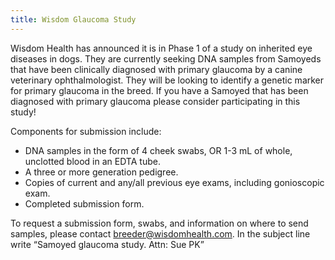 ```yaml
---
title: Wisdom Glaucoma Study
---
```

Wisdom Health has announced it is in Phase 1 of a study on inherited eye diseases in dogs.  They are currently seeking DNA samples from Samoyeds that have been clinically diagnosed with primary glaucoma by a canine veterinary ophthalmologist.  They will be looking to identify a genetic marker for primary glaucoma in the breed.  If you have a Samoyed that has been diagnosed with primary glaucoma please consider participating in this study!

Components for submission include:

* DNA samples in the form of 4 cheek swabs, OR 1-3 mL of whole, unclotted blood in an EDTA tube.
* A three or more generation pedigree.
* Copies of current and any/all previous eye exams, including gonioscopic exam.
* Completed submission form.

To request a submission form, swabs, and information on where to send samples, please contact breeder@wisdomhealth.com. In the subject line write “Samoyed glaucoma study. Attn: Sue PK”